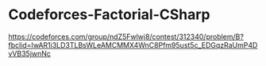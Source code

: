 # Codeforces-Factorial-CSharp
https://codeforces.com/group/ndZ5Fwlwj8/contest/312340/problem/B?fbclid=IwAR1i3LD3TLBsWLeAMCMMX4WnC8Pfm95ust5c_EDGqzRaUmP4DvVB35jwnNc
